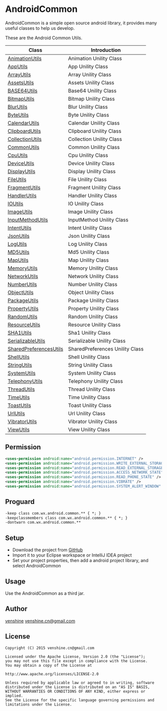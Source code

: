 AndroidCommon
==
AndroidCommon is a simple open source android library, it provides many useful classes to help us develop.

These are the Android Common Utils.

|Class|Introduction|
| ------ | ------------ |
|[AnimationUtils][1]|Animation Unility Class|
|[AppUtils][2]|App Unility Class|
|[ArrayUtils][3]|Array Unility Class|
|[AssetsUtils][4]|Assets Unility Class|
|[BASE64Utils][5]|Base64 Unility Class|
|[BitmapUtils][6]|Bitmap Unility Class|
|[BlurUtils][7]|Blur Unility Class|
|[ByteUtils][8]|Byte Unility Class|
|[CalendarUtils][9]|Calendar Unility Class|
|[ClipboardUtils][10]|Clipboard Unility Class|
|[CollectionUtils][11]|Collection Unility Class|
|[CommonUtils][12]|Common Unility Class|
|[CpuUtils][13]|Cpu Unility Class|
|[DeviceUtils][14]|Device Unility Class|
|[DisplayUtils][15]|Display Unility Class|
|[FileUtils][16]|File Unility Class|
|[FragmentUtils][17]|Fragment Unility Class|
|[HandlerUtils][18]|Handler Unility Class|
|[IOUtils][19]|IO Unility Class|
|[ImageUtils][20]|Image Unility Class|
|[InputMethodUtils][21]|InputMethod Unility Class|
|[IntentUtils][22]|Intent Unility Class|
|[JsonUtils][23]|Json Unility Class|
|[LogUtils][24]|Log Unility Class|
|[MD5Utils][25]|Md5 Unility Class|
|[MapUtils][26]|Map Unility Class|
|[MemoryUtils][27]|Memory Unility Class|
|[NetworkUtils][28]|Network Unility Class|
|[NumberUtils][29]|Number Unility Class|
|[ObjectUtils][30]|Object Unility Class|
|[PackageUtils][31]|Package Unility Class|
|[PropertyUtils][32]|Property Unility Class|
|[RandomUtils][33]|Random Unility Class|
|[ResourceUtils][34]|Resource Unility Class|
|[SHA1Utils][35]|Sha1 Unility Class|
|[SerializableUtils][36]|Serializable Unility Class|
|[SharedPreferencesUtils][37]|SharedPreferences Unility Class|
|[ShellUtils][38]|Shell Unility Class|
|[StringUtils][39]|String Unility Class|
|[SystemUtils][40]|System Unility Class|
|[TelephonyUtils][41]|Telephony Unility Class|
|[ThreadUtils][42]|Thread Unility Class|
|[TimeUtils][43]|Time Unility Class|
|[ToastUtils][44]|Toast Unility Class|
|[UrlUtils][45]|Url Unility Class|
|[VibratorUtils][46]|Vibrator Unility Class|
|[ViewUtils][47]|View Unility Class|

Permission
--

```xml
<uses-permission android:name="android.permission.INTERNET" />
<uses-permission android:name="android.permission.WRITE_EXTERNAL_STORAGE" />
<uses-permission android:name="android.permission.READ_EXTERNAL_STORAGE" />
<uses-permission android:name="android.permission.ACCESS_NETWORK_STATE" />
<uses-permission android:name="android.permission.READ_PHONE_STATE" />
<uses-permission android:name="android.permission.VIBRATE" />
<uses-permission android:name="android.permission.SYSTEM_ALERT_WINDOW" />
```

Proguard
--

``` xml
-keep class com.wx.android.common.** { *; }
-keepclassmembers class com.wx.android.common.** { *; }
-dontwarn com.wx.android.common.**
```

Setup
--
* Download the project from [GitHub](https://github.com/venshine/AndroidCommon.git)
* Import it to your Eclipse workspace or IntelliJ IDEA project
* Set your project properties, then add a android project library, and select AndroidCommon

Usage
--
Use the AndroidCommon as a third jar.

Author
--
[venshine][48] venshine.cn@gmail.com

License
--
    Copyright (C) 2015 venshine.cn@gmail.com

    Licensed under the Apache License, Version 2.0 (the "License");
    you may not use this file except in compliance with the License.
    You may obtain a copy of the License at
    
    http://www.apache.org/licenses/LICENSE-2.0
    
    Unless required by applicable law or agreed to in writing, software
    distributed under the License is distributed on an "AS IS" BASIS,
    WITHOUT WARRANTIES OR CONDITIONS OF ANY KIND, either express or implied.
    See the License for the specific language governing permissions and
    limitations under the License.


[1]: https://github.com/venshine/AndroidCommon/blob/master/app/src/main/java/com/wx/android/common/util/AnimationUtils.java
[2]: https://github.com/venshine/AndroidCommon/blob/master/app/src/main/java/com/wx/android/common/util/AppUtils.java
[3]: https://github.com/venshine/AndroidCommon/blob/master/app/src/main/java/com/wx/android/common/util/ArrayUtils.java
[4]: https://github.com/venshine/AndroidCommon/blob/master/app/src/main/java/com/wx/android/common/util/AssetsUtils.java
[5]: https://github.com/venshine/AndroidCommon/blob/master/app/src/main/java/com/wx/android/common/util/BASE64Utils.java
[6]: https://github.com/venshine/AndroidCommon/blob/master/app/src/main/java/com/wx/android/common/util/BitmapUtils.java
[7]: https://github.com/venshine/AndroidCommon/blob/master/app/src/main/java/com/wx/android/common/util/BlurUtils.java
[8]: https://github.com/venshine/AndroidCommon/blob/master/app/src/main/java/com/wx/android/common/util/ByteUtils.java
[9]: https://github.com/venshine/AndroidCommon/blob/master/app/src/main/java/com/wx/android/common/util/CalendarUtils.java
[10]: https://github.com/venshine/AndroidCommon/blob/master/app/src/main/java/com/wx/android/common/util/ClipboardUtils.java
[11]: https://github.com/venshine/AndroidCommon/blob/master/app/src/main/java/com/wx/android/common/util/CollectionUtils.java
[12]: https://github.com/venshine/AndroidCommon/blob/master/app/src/main/java/com/wx/android/common/util/CommonUtils.java
[13]: https://github.com/venshine/AndroidCommon/blob/master/app/src/main/java/com/wx/android/common/util/CpuUtils.java
[14]: https://github.com/venshine/AndroidCommon/blob/master/app/src/main/java/com/wx/android/common/util/DeviceUtils.java
[15]: https://github.com/venshine/AndroidCommon/blob/master/app/src/main/java/com/wx/android/common/util/DisplayUtils.java
[16]: https://github.com/venshine/AndroidCommon/blob/master/app/src/main/java/com/wx/android/common/util/FileUtils.java
[17]: https://github.com/venshine/AndroidCommon/blob/master/app/src/main/java/com/wx/android/common/util/FragmentUtils.java
[18]: https://github.com/venshine/AndroidCommon/blob/master/app/src/main/java/com/wx/android/common/util/HandlerUtils.java
[19]: https://github.com/venshine/AndroidCommon/blob/master/app/src/main/java/com/wx/android/common/util/IOUtils.java
[20]: https://github.com/venshine/AndroidCommon/blob/master/app/src/main/java/com/wx/android/common/util/ImageUtils.java
[21]: https://github.com/venshine/AndroidCommon/blob/master/app/src/main/java/com/wx/android/common/util/InputMethodUtils.java
[22]: https://github.com/venshine/AndroidCommon/blob/master/app/src/main/java/com/wx/android/common/util/IntentUtils.java
[23]: https://github.com/venshine/AndroidCommon/blob/master/app/src/main/java/com/wx/android/common/util/JsonUtils.java
[24]: https://github.com/venshine/AndroidCommon/blob/master/app/src/main/java/com/wx/android/common/util/LogUtils.java
[25]: https://github.com/venshine/AndroidCommon/blob/master/app/src/main/java/com/wx/android/common/util/MD5Utils.java
[26]: https://github.com/venshine/AndroidCommon/blob/master/app/src/main/java/com/wx/android/common/util/MapUtils.java
[27]: https://github.com/venshine/AndroidCommon/blob/master/app/src/main/java/com/wx/android/common/util/MemoryUtils.java
[28]: https://github.com/venshine/AndroidCommon/blob/master/app/src/main/java/com/wx/android/common/util/NetworkUtils.java
[29]: https://github.com/venshine/AndroidCommon/blob/master/app/src/main/java/com/wx/android/common/util/NumberUtils.java
[30]: https://github.com/venshine/AndroidCommon/blob/master/app/src/main/java/com/wx/android/common/util/ObjectUtils.java
[31]: https://github.com/venshine/AndroidCommon/blob/master/app/src/main/java/com/wx/android/common/util/PackageUtils.java
[32]: https://github.com/venshine/AndroidCommon/blob/master/app/src/main/java/com/wx/android/common/util/PropertyUtils.java
[33]: https://github.com/venshine/AndroidCommon/blob/master/app/src/main/java/com/wx/android/common/util/RandomUtils.java
[34]: https://github.com/venshine/AndroidCommon/blob/master/app/src/main/java/com/wx/android/common/util/ResourceUtils.java
[35]: https://github.com/venshine/AndroidCommon/blob/master/app/src/main/java/com/wx/android/common/util/SHA1Utils.java
[36]: https://github.com/venshine/AndroidCommon/blob/master/app/src/main/java/com/wx/android/common/util/SerializableUtils.java
[37]: https://github.com/venshine/AndroidCommon/blob/master/app/src/main/java/com/wx/android/common/util/SharedPreferencesUtils.java
[38]: https://github.com/venshine/AndroidCommon/blob/master/app/src/main/java/com/wx/android/common/util/ShellUtils.java
[39]: https://github.com/venshine/AndroidCommon/blob/master/app/src/main/java/com/wx/android/common/util/StringUtils.java
[40]: https://github.com/venshine/AndroidCommon/blob/master/app/src/main/java/com/wx/android/common/util/SystemUtils.java
[41]: https://github.com/venshine/AndroidCommon/blob/master/app/src/main/java/com/wx/android/common/util/TelephonyUtils.java
[42]: https://github.com/venshine/AndroidCommon/blob/master/app/src/main/java/com/wx/android/common/util/ThreadUtils.java
[43]: https://github.com/venshine/AndroidCommon/blob/master/app/src/main/java/com/wx/android/common/util/TimeUtils.java
[44]: https://github.com/venshine/AndroidCommon/blob/master/app/src/main/java/com/wx/android/common/util/ToastUtils.java
[45]: https://github.com/venshine/AndroidCommon/blob/master/app/src/main/java/com/wx/android/common/util/UrlUtils.java
[46]: https://github.com/venshine/AndroidCommon/blob/master/app/src/main/java/com/wx/android/common/util/VibratorUtils.java
[47]: https://github.com/venshine/AndroidCommon/blob/master/app/src/main/java/com/wx/android/common/util/ViewUtils.java
[48]: http://venshine.github.io

